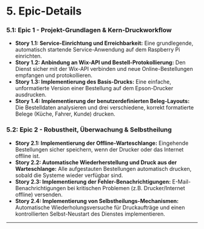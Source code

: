 # 5. Epic-Details

### 5.1: Epic 1 - Projekt-Grundlagen & Kern-Druckworkflow
* **Story 1.1: Service-Einrichtung und Erreichbarkeit:** Eine grundlegende, automatisch startende Service-Anwendung auf dem Raspberry Pi einrichten.
* **Story 1.2: Anbindung an Wix-API und Bestell-Protokollierung:** Den Dienst sicher mit der Wix-API verbinden und neue Online-Bestellungen empfangen und protokollieren.
* **Story 1.3: Implementierung des Basis-Drucks:** Eine einfache, unformatierte Version einer Bestellung auf dem Epson-Drucker ausdrucken.
* **Story 1.4: Implementierung der benutzerdefinierten Beleg-Layouts:** Die Bestelldaten analysieren und drei verschiedene, korrekt formatierte Belege (Küche, Fahrer, Kunde) drucken.

### 5.2: Epic 2 - Robustheit, Überwachung & Selbstheilung
* **Story 2.1: Implementierung der Offline-Warteschlange:** Eingehende Bestellungen sicher speichern, wenn der Drucker oder das Internet offline ist.
* **Story 2.2: Automatische Wiederherstellung und Druck aus der Warteschlange:** Alle aufgestauten Bestellungen automatisch drucken, sobald die Systeme wieder verfügbar sind.
* **Story 2.3: Implementierung der Fehler-Benachrichtigungen:** E-Mail-Benachrichtigungen bei kritischen Problemen (z.B. Drucker/Internet offline) versenden.
* **Story 2.4: Implementierung von Selbstheilungs-Mechanismen:** Automatische Wiederholungsversuche für Druckaufträge und einen kontrollierten Selbst-Neustart des Dienstes implementieren.

---